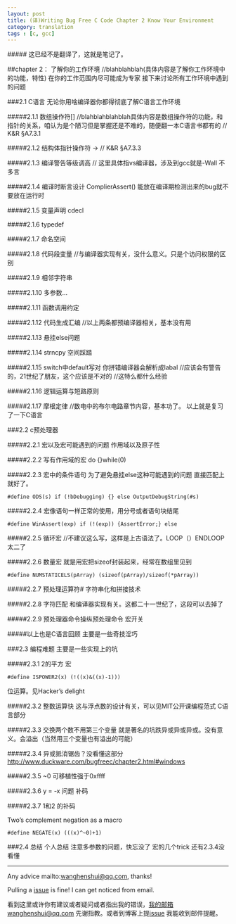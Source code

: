 ```yaml
---
layout: post
title: (译)Writing Bug Free C Code Chapter 2 Know Your Environment
category: translation
tags : [c, gcc]
---
```

                                                                                                                                                                                                                                                                                  

\##### 这已经不是翻译了，这就是笔记了。

\##chapter 2： 了解你的工作环境
//blahblahblah(具体内容是了解你工作环境中的功能，特性)
​    在你的工作范围内尽可能成为专家
 接下来讨论所有工作环境中遇到的问题

\###2.1 C语言
无论你用啥编译器你都得彻底了解C语言工作环境

\#####2.1.1 数组操作符[]
//blahblahblahblah具体内容是数组操作符的功能，和指针的关系，咱认为是个陋习但是掌握还是不难的，随便翻一本C语言书都有的
// K&R §A7.3.1 

\#####2.1.2 结构体指针操作符 ->
//  K&R §A7.3.3 

\#####2.1.3 编译警告等级调高
// 这里具体指vs编译器，涉及到gcc就是-Wall 不多言

\#####2.1.4 编译时断言设计 ComplierAssert()
​    能放在编译期检测出来的bug就不要放在运行时

\#####2.1.5 变量声明
cdecl

\#####2.1.6 typedef

\#####2.1.7 命名空间 

\#####2.1.8 代码段变量
//与编译器实现有关，没什么意义。只是个访问权限的区别

\#####2.1.9 相邻字符串

\#####2.1.10 多参数…

\#####2.1.11 函数调用约定

\#####2.1.12 代码生成汇编
//以上两条都预编译器相关，基本没有用

\#####2.1.13 悬挂else问题

\#####2.1.14 strncpy 空间踩踏

\#####2.1.15 switch中default写对
你拼错编译器会解析成labal
//应该会有警告的，21世纪了朋友，这个应该是不对的
//这特么都什么经验

\#####2.1.16 逻辑运算与短路原则

\#####2.1.17 摩根定律
//数电中的布尔电路章节内容，基本功了。
以上就是复习了一下C语言

\###2.2 c预处理器

\#####2.2.1 宏以及宏可能遇到的问题
作用域以及原子性

\#####2.2.2 写有作用域的宏
do {}while(0)

\#####2.2.3 宏中的条件语句
为了避免悬挂else这种可能遇到的问题 直接匹配上就好了。

```
#define ODS(s) if (!bDebugging) {} else OutputDebugString(#s)
```

\#####2.2.4 宏像语句一样正常的使用，用分号或者语句块结尾

```
#define WinAssert(exp) if (!(exp)) {AssertError;} else
```

\#####2.2.5 循环宏
//不建议这么写，这样是上古语法了。LOOP（）ENDLOOP太二了

\#####2.2.6 数量宏
就是用宏把sizeof封装起来，经常在数组里见到

```
#define NUMSTATICELS(pArray) (sizeof(pArray)/sizeof(*pArray))
```

\#####2.2.7 预处理运算符#
字符串化和拼接技术

\#####2.2.8 字符匹配
和编译器实现有关。这都二十一世纪了，这段可以去掉了

\#####2.2.9 预处理器命令操纵预处理命令
宏开关

\#####以上也是C语言回顾 主要是一些奇技淫巧

\###2.3 编程难题
主要是一些实现上的坑

\#####2.3.1 2的平方 宏

```
#define ISPOWER2(x) (!((x)&((x)-1)))
```

位运算。见Hacker’s delight

\#####2.3.2 整数运算快
这与浮点数的设计有关，可以见MIT公开课编程范式 C语言部分

\#####2.3.3 交换两个数不用第三个变量
就是著名的坑跌异或异或异或。没有意义。会溢出（当然用三个变量也有溢出的可能）

\#####2.3.4 异或抵消锯齿？没看懂这部分
<http://www.duckware.com/bugfreec/chapter2.html#windows>

\#####2.3.5 ~0 可移植性强于0xffff

\#####2.3.6 y = -x 问题 补码

\#####2.3.7 1和2 的补码

Two’s complement negation as a macro

```
#define NEGATE(x) (((x)^~0)+1)
```

\###2.4 总结
个人总结
注意多参数的问题，快忘没了
宏的几个trick
还有2.3.4没看懂





---

Any advice mailto:wanghenshui@qq.com, thanks! 

Pulling a [issue](https://github.com/wanghenshui/wanghenshui.github.io/issues/new) is fine! I can get noticed from email.

看到这里或许你有建议或者疑问或者指出我的错误，我的邮箱wanghenshui@qq.com 先谢指教。或者到博客上提[issue](https://github.com/wanghenshui/wanghenshui.github.io/issues/new) 我能收到邮件提醒。